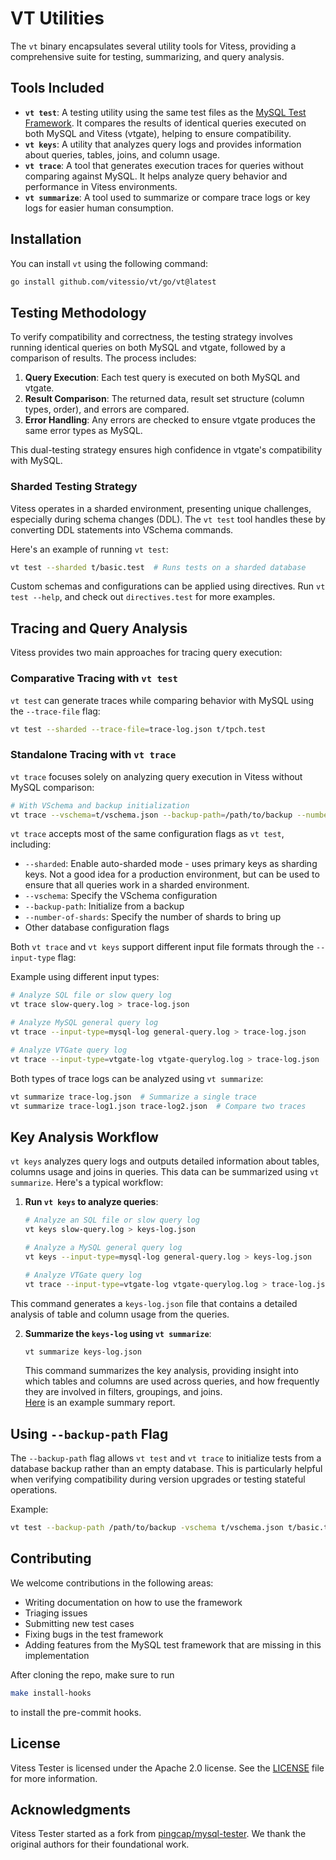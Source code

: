 # VT Utilities

The `vt` binary encapsulates several utility tools for Vitess, providing a comprehensive suite for testing, summarizing, and query analysis.

## Tools Included
- **`vt test`**: A testing utility using the same test files as the [MySQL Test Framework](https://github.com/mysql/mysql-server/tree/8.0/mysql-test). It compares the results of identical queries executed on both MySQL and Vitess (vtgate), helping to ensure compatibility.
- **`vt keys`**: A utility that analyzes query logs and provides information about queries, tables, joins, and column usage.
- **`vt trace`**: A tool that generates execution traces for queries without comparing against MySQL. It helps analyze query behavior and performance in Vitess environments.
- **`vt summarize`**: A tool used to summarize or compare trace logs or key logs for easier human consumption.

## Installation
You can install `vt` using the following command:

```bash
go install github.com/vitessio/vt/go/vt@latest
```

## Testing Methodology

To verify compatibility and correctness, the testing strategy involves running identical queries on both MySQL and vtgate, followed by a comparison of results. The process includes:

1. **Query Execution**: Each test query is executed on both MySQL and vtgate.
2. **Result Comparison**: The returned data, result set structure (column types, order), and errors are compared.
3. **Error Handling**: Any errors are checked to ensure vtgate produces the same error types as MySQL.

This dual-testing strategy ensures high confidence in vtgate's compatibility with MySQL.

### Sharded Testing Strategy
Vitess operates in a sharded environment, presenting unique challenges, especially during schema changes (DDL). The `vt test` tool handles these by converting DDL statements into VSchema commands.

Here's an example of running `vt test`:

```bash
vt test --sharded t/basic.test  # Runs tests on a sharded database
```

Custom schemas and configurations can be applied using directives.
Run `vt test --help`, and check out `directives.test` for more examples.

## Tracing and Query Analysis

Vitess provides two main approaches for tracing query execution:

### Comparative Tracing with `vt test`

`vt test` can generate traces while comparing behavior with MySQL using the `--trace-file` flag:

```bash
vt test --sharded --trace-file=trace-log.json t/tpch.test
```

### Standalone Tracing with `vt trace`

`vt trace` focuses solely on analyzing query execution in Vitess without MySQL comparison:

```bash
# With VSchema and backup initialization
vt trace --vschema=t/vschema.json --backup-path=/path/to/backup --number-of-shards=4 t/tpch.test > trace-log.json
```

`vt trace` accepts most of the same configuration flags as `vt test`, including:
- `--sharded`: Enable auto-sharded mode - uses primary keys as sharding keys. Not a good idea for a production environment, but can be used to ensure that all queries work in a sharded environment. 
- `--vschema`: Specify the VSchema configuration
- `--backup-path`: Initialize from a backup
- `--number-of-shards`: Specify the number of shards to bring up
- Other database configuration flags

Both `vt trace` and `vt keys` support different input file formats through the `--input-type` flag:

Example using different input types:
```bash
# Analyze SQL file or slow query log
vt trace slow-query.log > trace-log.json

# Analyze MySQL general query log
vt trace --input-type=mysql-log general-query.log > trace-log.json

# Analyze VTGate query log
vt trace --input-type=vtgate-log vtgate-querylog.log > trace-log.json
```

Both types of trace logs can be analyzed using `vt summarize`:

```bash
vt summarize trace-log.json  # Summarize a single trace
vt summarize trace-log1.json trace-log2.json  # Compare two traces
```

## Key Analysis Workflow

`vt keys` analyzes query logs and outputs detailed information about tables, columns usage and joins in queries.
This data can be summarized using `vt summarize`. 
Here's a typical workflow:

1. **Run `vt keys` to analyze queries**:

   ```bash
   # Analyze an SQL file or slow query log
   vt keys slow-query.log > keys-log.json

   # Analyze a MySQL general query log
   vt keys --input-type=mysql-log general-query.log > keys-log.json
   
   # Analyze VTGate query log
   vt trace --input-type=vtgate-log vtgate-querylog.log > trace-log.json
   ```

This command generates a `keys-log.json` file that contains a detailed analysis of table and column usage from the queries.

2. **Summarize the `keys-log` using `vt summarize`**:

   ```bash
   vt summarize keys-log.json
   ```

   This command summarizes the key analysis, providing insight into which tables and columns are used across queries, and how frequently they are involved in filters, groupings, and joins.  
   [Here](https://github.com/vitessio/vt/blob/main/go/summarize/testdata/keys-summary.md) is an example summary report.

## Using `--backup-path` Flag

The `--backup-path` flag allows `vt test` and `vt trace` to initialize tests from a database backup rather than an empty database.
This is particularly helpful when verifying compatibility during version upgrades or testing stateful operations.

Example:
```bash
vt test --backup-path /path/to/backup -vschema t/vschema.json t/basic.test
```

## Contributing

We welcome contributions in the following areas:

- Writing documentation on how to use the framework
- Triaging issues
- Submitting new test cases
- Fixing bugs in the test framework
- Adding features from the MySQL test framework that are missing in this implementation

After cloning the repo, make sure to run

```bash
make install-hooks
```

to install the pre-commit hooks.

## License

Vitess Tester is licensed under the Apache 2.0 license. See the [LICENSE](./LICENSE) file for more information.

## Acknowledgments

Vitess Tester started as a fork from [pingcap/mysql-tester](https://github.com/pingcap/mysql-tester). We thank the original authors for their foundational work.